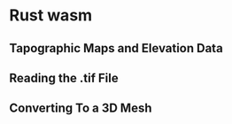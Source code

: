 # Rust wasm

## Tapographic Maps and Elevation Data

## Reading the .tif File

## Converting To a 3D Mesh


